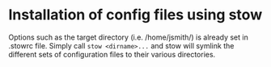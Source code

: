 # Installation of config files using stow
Options such as the target directory (i.e. /home/jsmith/) is already set in .stowrc file. Simply call `stow <dirname>...` and stow will symlink the different sets of configuration files to their various directories.
